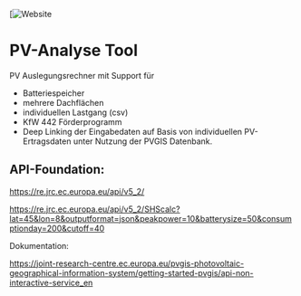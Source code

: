 [![Website](https://pvgis.sunny5.de)

# PV-Analyse Tool
PV Auslegungsrechner mit Support für
- Batteriespeicher
- mehrere Dachflächen
- individuellen Lastgang (csv)
- KfW 442 Förderprogramm
- Deep Linking der Eingabedaten
auf Basis von individuellen PV-Ertragsdaten unter Nutzung der PVGIS Datenbank.

## API-Foundation:
https://re.jrc.ec.europa.eu/api/v5_2/

https://re.jrc.ec.europa.eu/api/v5_2/SHScalc?lat=45&lon=8&outputformat=json&peakpower=10&batterysize=50&consumptionday=200&cutoff=40

Dokumentation:

https://joint-research-centre.ec.europa.eu/pvgis-photovoltaic-geographical-information-system/getting-started-pvgis/api-non-interactive-service_en
